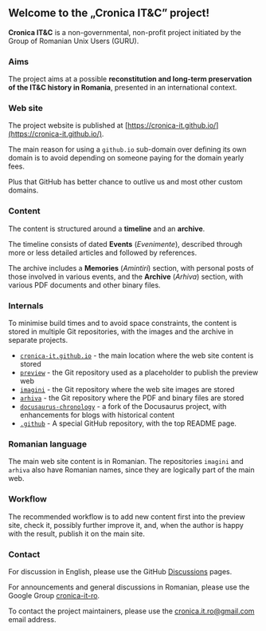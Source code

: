 ## Welcome to the „Cronica IT&C” project!

**Cronica IT&C** is a non-governmental, non-profit project initiated by
the Group of Romanian Unix Users (GURU).

### Aims

The project aims at a possible **reconstitution and long-term 
preservation of the IT&C history in Romania**, 
presented in an international context.

### Web site

The project website is published at
[https://cronica-it.github.io/](https://cronica-it.github.io/).

The main reason for using a `github.io` sub-domain over defining its 
own domain is to avoid depending on someone paying for the domain
yearly fees.

Plus that GitHub has better chance to outlive us and most other
custom domains.

### Content

The content is structured around a **timeline** and an **archive**.

The timeline consists of dated **Events** (_Evenimente_),
described through more or less detailed articles and followed 
by references.

The archive includes a **Memories** (_Amintiri_) section, with
personal posts of those involved in various events, and the 
**Archive** (_Arhiva_) section, with various PDF documents and other 
binary files.

### Internals

To minimise build times and to avoid space constraints, the content 
is stored in multiple Git repositories, with the images and the
archive in separate projects.

- [`cronica-it.github.io`](https://github.com/cronica-it/cronica-it.github.io) -
  the main location where the web site content is stored
- [`preview`](https://github.com/cronica-it/preview) -
  the Git repository used as a placeholder to publish the preview web
- [`imagini`](https://github.com/cronica-it/imagini) -
  the Git repository where the web site images are stored
- [`arhiva`](https://github.com/cronica-it/arhiva) -
  the Git repository where the PDF and binary files are stored
- [`docusaurus-chronology`](https://github.com/cronica-it/docusaurus-chronology) -
  a fork of the Docusaurus project, with enhancements for blogs with historical content
- [`.github`](https://github.com/cronica-it/.github) -
  A special GitHub repository, with the top README page.

### Romanian language

The main web site content is in Romanian. The repositories `imagini` and `arhiva` 
also have Romanian names, since they are logically part of the main web.

### Workflow

The recommended workflow is to add new content first into the
preview site, check it, possibly further improve it, and, when
the author is happy with the result, publish it on the main site.

### Contact

For discussion in English, please use the GitHub [Discussions](https://github.com/orgs/cronica-it/discussions) pages.

For announcements and general discussions in Romanian, please use the Google Group [cronica-it-ro](https://groups.google.com/u/1/g/cronica-it-ro).

To contact the project maintainers, please use the <cronica.it.ro@gmail.com> email address.
